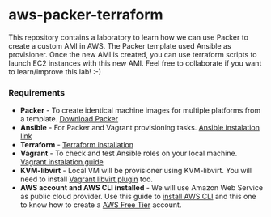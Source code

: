 # aws-packer-terraform

This repository contains a laboratory to learn how we can use Packer to create a custom AMI in AWS. The Packer template
used Ansible as provisioner. Once the new AMI is created, you can use terraform scripts to launch EC2 instances with
this new AMI. Feel free to collaborate if you want to learn/improve this lab! :-)

### Requirements
- **Packer** - To create identical machine images for multiple platforms from a template. [Download Packer](https://www.packer.io/downloads) 
- **Ansible** - For Packer and Vagrant provisioning tasks. [Ansible instalation link](https://docs.ansible.com/ansible/latest/installation_guide/intro_installation.html)
- **Terraform** -  [Terraform installation](https://learn.hashicorp.com/tutorials/terraform/install-cli)
- **Vagrant** - To check and test Ansible roles on your local machine. [Vagrant instalation guide](https://www.vagrantup.com/docs/installation)
- **KVM-libvirt** - Local VM will be provisioner using KVM-libvirt. You will need to install [Vagrant libvirt plugin](https://www.vagrantup.com/docs/installation) too.
- **AWS account and AWS CLI installed** - We will use Amazon Web Service as public cloud provider. 
Use this guide to [install AWS CLI](https://docs.aws.amazon.com/cli/latest/userguide/getting-started-install.html) and 
this one to know how to create a [AWS Free Tier](https://aws.amazon.com/free/?trk=6cf3ecbe-43bd-4e2c-a6bb-b6677c6a95d6&sc_channel=ps&sc_campaign=acquisition&sc_medium=ACQ-P|PS-GO|Brand|Desktop|SU|Core-Main|Core|IBERIA|EN|Text|PH&s_kwcid=AL!4422!3!508800279529!p!!g!!aws&ef_id=CjwKCAjwi6WSBhA-EiwA6Niok-7HiLEi68FkpijMkEvavLN7cPaX8kWZooHOAqsOFjASBsT_K_mAGRoCRAoQAvD_BwE:G:s&s_kwcid=AL!4422!3!508800279529!p!!g!!aws&all-free-tier.sort-by=item.additionalFields.SortRank&all-free-tier.sort-order=asc&awsf.Free%20Tier%20Types=*all&awsf.Free%20Tier%20Categories=*all) 
account.